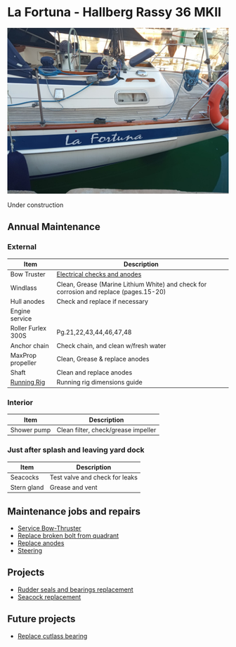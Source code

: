 # La Fortuna - Hallberg Rassy 36 MKII

![LaFortuna](images/lafortuna.jpg)


Under construction

## Annual Maintenance

### External

| Item | Description |
| --- | ----------- |
| Bow Truster | [Electrical checks and anodes](jobs/service-bow-thruster.md) |
| Windlass | Clean, Grease (Marine Lithium White) and check for corrosion and replace (pages.15-20)|
| Hull anodes | Check and replace if necessary |
| Engine service |  |
| Roller Furlex 300S  | Pg.21,22,43,44,46,47,48 |
| Anchor chain | Check chain, and clean w/fresh water |
| MaxProp propeller | Clean, Grease & replace anodes |
| Shaft | Clean and replace anodes |
| [Running Rig](running-rigging.md) | Running rig dimensions guide |

### Interior

| Item | Description |
| --- | ----------- |
| Shower pump | Clean filter, check/grease impeller |


### Just after splash and leaving yard dock

| Item | Description |
| --- | ----------- |
| Seacocks | Test valve and check for leaks |
| Stern gland | Grease and vent  |


## Maintenance jobs and repairs

- [Service Bow-Thruster](jobs/service-bow-thruster.md)
- [Replace broken bolt from quadrant](jobs/quadrant-auto-pilot.md)
- [Replace anodes](jobs/replace-anodes.md)
- [Steering](jobs/steering.md)

## Projects

- [Rudder seals and bearings replacement](projects/rudder-bearings-seals-replacement.md)
- [Seacock replacement](projects/seacock-replacement.md)

## Future projects

- [Replace cutlass bearing](https://www.hallberg-rassy.com/fileadmin/data/yachts/hallberg-rassy_36/downloads/CutlassBearingRemoval.pdf)
